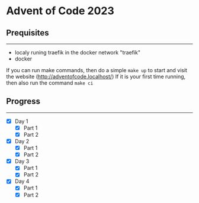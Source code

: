 # Advent of Code 2023
## Prequisites
___
- localy runing traefik in the docker network "traefik"
- docker

If you can run make commands, then do a simple `make up` to start and visit the website (http://adventofcode.localhost/)
If it is your first time running, then also run the command `make ci`

## Progress
___
- [x] Day 1
  - [x] Part 1
  - [x] Part 2
- [x] Day 2
  - [x] Part 1
  - [x] Part 2
- [x] Day 3
  - [x] Part 1
  - [x] Part 2
- [x] Day 4
  - [x] Part 1
  - [x] Part 2